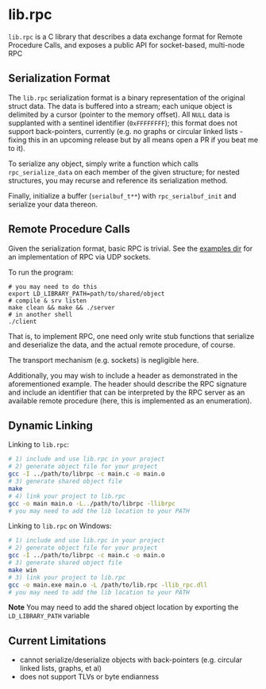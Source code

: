 # lib.rpc

`lib.rpc` is a C library that describes a data exchange format for Remote Procedure Calls,
and exposes a public API for socket-based, multi-node RPC

## Serialization Format

The `lib.rpc` serialization format is a binary representation of the original struct data. The data is buffered into a stream; each unique object is delimited by a cursor (pointer to the memory offset). All `NULL` data is supplanted with a sentinel identifier (`0xFFFFFFFF`); this format does not support back-pointers, currently (e.g. no graphs or circular linked lists - fixing this in an upcoming release but by all means open a PR if you beat me to it).

To serialize any object, simply write a function which calls `rpc_serialize_data` on each member of the given structure; for nested structures, you may recurse and reference its serialization method.

Finally, initialize a buffer (`serialbuf_t**`) with `rpc_serialbuf_init` and serialize your data thereon.

## Remote Procedure Calls

Given the serialization format, basic RPC is trivial. See the [examples dir](./examples/rpc/) for an implementation of RPC via UDP sockets.

To run the program:

```shell
# you may need to do this
export LD_LIBRARY_PATH=path/to/shared/object
# compile & srv listen
make clean && make && ./server
# in another shell
./client
```

That is, to implement RPC, one need only write stub functions that serialize and deserialize the data, and the actual remote procedure, of course.

The transport mechanism (e.g. sockets) is negligible here.

Additionally, you may wish to include a header as demonstrated in the aforementioned example. The header should describe the RPC signature and include an identifier that can be interpreted by the RPC server as an available remote procedure (here, this is implemented as an enumeration).

## Dynamic Linking

Linking to `lib.rpc`:

```bash
# 1) include and use lib.rpc in your project
# 2) generate object file for your project
gcc -I ../path/to/librpc -c main.c -o main.o
# 3) generate shared object file
make
# 4) link your project to lib.rpc
gcc -o main main.o -L../path/to/librpc -llibrpc
# you may need to add the lib location to your PATH
```

Linking to `lib.rpc` on Windows:

```bash
# 1) include and use lib.rpc in your project
# 2) generate object file for your project
gcc -I ../path/to/librpc -c main.c -o main.o
# 3) generate shared object file
make win
# 3) link your project to lib.rpc
gcc -o main.exe main.o -L /path/to/lib.rpc -llib_rpc.dll
# you may need to add the lib location to your PATH
```

**Note** You may need to add the shared object location by exporting the `LD_LIBRARY_PATH` variable

## Current Limitations

- cannot serialize/deserialize objects with back-pointers (e.g. circular linked lists, graphs, et al)
- does not support TLVs or byte endianness
